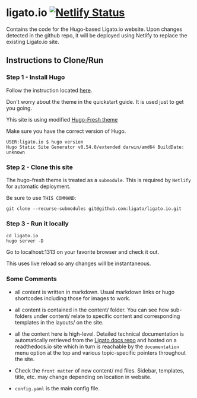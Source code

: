 # ligato.io [![Netlify Status](https://api.netlify.com/api/v1/badges/3cafe370-cf40-4fba-97f1-1451bf0a22d6/deploy-status)](https://app.netlify.com/sites/ligato/deploys)

Contains the code for the Hugo-based Ligato.io website. Upon changes detected in the github repo, it will be deployed using Netlify to replace the existing Ligato.io site.

## Instructions to Clone/Run

### Step 1 - Install Hugo

Follow the instruction located [here](https://gohugo.io/getting-started/quick-start/).

Don't worry about the theme in the quickstart guide. It is used just to get you going. 

Yhis site is using modified [Hugo-Fresh theme](https://github.com/StefMa/hugo-fresh)

Make sure you have the correct version of Hugo.
```
USER:ligato.io $ hugo version
Hugo Static Site Generator v0.54.0/extended darwin/amd64 BuildDate: unknown
```


### Step 2 - Clone this site

The hugo-fresh theme is treated as a `submodule`. This is required by `Netlify` for automatic deployment.

Be sure to use `THIS COMMAND`:

```
git clone --recurse-submodules git@github.com:ligato/ligato.io.git 
```


### Step 3 - Run it locally

```
cd ligato.io
hugo server -D
```
Go to localhost:1313 on your favorite browser and check it out.

This uses live reload so any changes will be instantaneous.

### Some Comments

* all content is written in markdown. Usual markdown links or hugo shortcodes including those for images to work.

* all content is contained in the content/ folder. You can see how sub-folders under content/ relate to specific content and corresponding templates in the layouts/ on the site.

* all the content here is high-level. Detailed technical documentation is automatically retrieved from the [Ligato docs repo](https://github.com/ligato/docs) and hosted on a readthedocs.io site which in turn is reachable by the `documentation` menu option at the top and various topic-specific pointers throughout the site.

* Check the `front matter` of new content/ md files. Sidebar, templates, title, etc. may change depending on location in website. 

* `config.yaml` is the main config file. 

